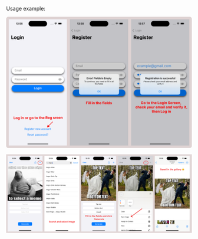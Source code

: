 Usage example: 

![Auth-Screenshots](https://github.com/soloveyAleksey/YourMeme/blob/main/AuthScreens-YourMeme.png)

![Example-Screenshots](https://github.com/soloveyAleksey/YourMeme/blob/main/Screen-YourMeme.png)
